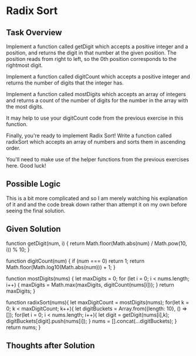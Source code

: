 # Radix Sort

## Task Overview
Implement a function called getDigit  which accepts a positive integer and a position, and returns the digit in that number at the given position. The position reads from right to left, so the 0th position corresponds to the rightmost digit.

Implement a function called digitCount  which accepts a positive integer and returns the number of digits that the integer has.

Implement a function called mostDigits  which accepts an array of integers and returns a count of the number of digits for the number in the array with the most digits.

It may help to use your digitCount  code from the previous exercise in this function.

Finally, you're ready to implement Radix Sort! Write a function called radixSort  which accepts an array of numbers and sorts them in ascending order.

You'll need to make use of the helper functions from the previous exercises here. Good luck!

## Possible Logic
This is a bit more complicated and so I am merely watching his explanation of it and and the code break down rather than attempt it on my own before seeing the final solution.

## Given Solution
function getDigit(num, i) {
  return Math.floor(Math.abs(num) / Math.pow(10, i)) % 10;
}

function digitCount(num) {
  if (num === 0) return 1;
  return Math.floor(Math.log10(Math.abs(num))) + 1;
}

function mostDigits(nums) {
  let maxDigits = 0;
  for (let i = 0; i < nums.length; i++) {
    maxDigits = Math.max(maxDigits, digitCount(nums[i]));
  }
  return maxDigits;
}

function radixSort(nums){
    let maxDigitCount = mostDigits(nums);
    for(let k = 0; k < maxDigitCount; k++){
        let digitBuckets = Array.from({length: 10}, () => []);
        for(let i = 0; i < nums.length; i++){
            let digit = getDigit(nums[i],k);
            digitBuckets[digit].push(nums[i]);
        }
        nums = [].concat(...digitBuckets);
    }
    return nums;
}

## Thoughts after Solution

